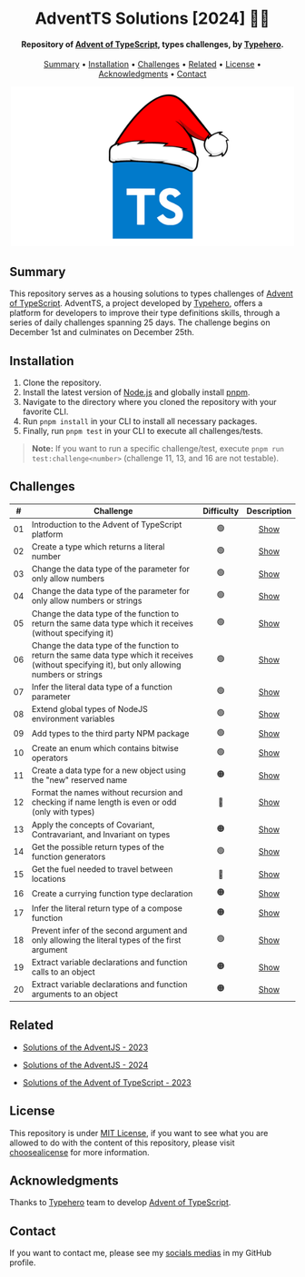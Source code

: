 <h1 align="center">
    AdventTS Solutions [2024] 🎅🎄
</h1>

<h4 align="center">
    Repository of <a href="https://www.adventofts.com/events/2024" target="_blank">Advent of TypeScript<a>, types challenges, by <a href="https://typehero.dev/" target="_blank">Typehero</a>.
</h4>

<p align="center">
    <a href="#----summary">Summary</a> •
    <a href="#----installation">Installation</a> •
    <a href="#----challenges">Challenges</a> •
    <a href="#----related">Related</a> •
    <a href="#----license">License</a> •
    <a href="#----acknowledgments">Acknowledgments</a> •
    <a href="#----contact">Contact</a>
</p>

<p align="center">
    <img src="./.github/adventts-logo.png" width="500">
</p>

<h2>
    Summary
</h2>
<p>
    This repository serves as a housing solutions to types challenges of <a href="https://www.adventofts.com/events/2024" target="_blank">Advent of TypeScript<a>. AdventTS, a project developed by <a href="https://typehero.dev/" target="_blank">Typehero</a>, offers a platform for developers to improve their type definitions skills, through a series of daily challenges spanning 25 days. The challenge begins on December 1st and culminates on December 25th.
</p>

<h2>
    Installation
</h2>
<ol>
    <li>Clone the repository.</li>
    <li>Install the latest version of <a href="https://nodejs.org/es/" target="_blank">Node.js<a> and globally install <a href="https://pnpm.io/installation#using-npm" target="_blank">pnpm<a>.</li>
    <li>Navigate to the directory where you cloned the repository with your favorite CLI.</li>
    <li>Run <code>pnpm install</code> in your CLI to install all necessary packages.</li>
    <li>Finally, run <code>pnpm test</code> in your CLI to execute all challenges/tests.</li>
</ol>

> **Note:** If you want to run a specific challenge/test, execute `pnpm run test:challenge<number>` (challenge 11, 13, and 16 are not testable).

<h2>
    Challenges
</h2>

|  #  | Challenge                                                                                                                                         | Difficulty |        Description         |
| :-: | ------------------------------------------------------------------------------------------------------------------------------------------------- | :--------: | :------------------------: |
| 01  | Introduction to the Advent of TypeScript platform                                                                                                 |     🟢     | [Show](./src/01-challenge) |
| 02  | Create a type which returns a literal number                                                                                                      |     🟢     | [Show](./src/02-challenge) |
| 03  | Change the data type of the parameter for only allow numbers                                                                                      |     🟢     | [Show](./src/03-challenge) |
| 04  | Change the data type of the parameter for only allow numbers or strings                                                                           |     🟢     | [Show](./src/04-challenge) |
| 05  | Change the data type of the function to return the same data type which it receives (without specifying it)                                       |     🟢     | [Show](./src/05-challenge) |
| 06  | Change the data type of the function to return the same data type which it receives (without specifying it), but only allowing numbers or strings |     🟢     | [Show](./src/06-challenge) |
| 07  | Infer the literal data type of a function parameter                                                                                               |     🟢     | [Show](./src/07-challenge) |
| 08  | Extend global types of NodeJS environment variables                                                                                               |     🟢     | [Show](./src/08-challenge) |
| 09  | Add types to the third party NPM package                                                                                                          |     🟢     | [Show](./src/09-challenge) |
| 10  | Create an enum which contains bitwise operators                                                                                                   |     🟢     | [Show](./src/10-challenge) |
| 11  | Create a data type for a new object using the "new" reserved name                                                                                 |     🟠     | [Show](./src/11-challenge) |
| 12  | Format the names without recursion and checking if name length is even or odd (only with types)                                                   |     🔴     | [Show](./src/12-challenge) |
| 13  | Apply the concepts of Covariant, Contravariant, and Invariant on types                                                                            |     🟠     | [Show](./src/13-challenge) |
| 14  | Get the possible return types of the function generators                                                                                          |     🟢     | [Show](./src/14-challenge) |
| 15  | Get the fuel needed to travel between locations                                                                                                   |     🔴     | [Show](./src/15-challenge) |
| 16  | Create a currying function type declaration                                                                                                       |     🟠     | [Show](./src/16-challenge) |
| 17  | Infer the literal return type of a compose function                                                                                               |     🟠     | [Show](./src/17-challenge) |
| 18  | Prevent infer of the second argument and only allowing the literal types of the first argument                                                    |     🟢     | [Show](./src/18-challenge) |
| 19  | Extract variable declarations and function calls to an object                                                                                     |     🟠     | [Show](./src/19-challenge) |
| 20  | Extract variable declarations and function arguments to an object                                                                                 |     🟠     | [Show](./src/20-challenge) |

<h2>
    Related
</h2>
<p>
    <ul>
        <li>
            <a href="https://github.com/hozlucas28/AdventJS-Solutions-2023" target="_blank">Solutions of the AdventJS - 2023</a>
        </li>
    </ul>
    <ul>
        <li>
            <a href="https://github.com/hozlucas28/AdventJS-Solutions-2024" target="_blank">Solutions of the AdventJS - 2024</a>
        </li>
    </ul>
    <ul>
        <li>
            <a href="https://github.com/hozlucas28/AdventTS-Solutions-2023" target="_blank">Solutions of the Advent of TypeScript - 2023</a>
        </li>
    </ul>
</p>

<h2>
    License
</h2>
<p>
    This repository is under <a href="./LICENSE" target="_blank">MIT License</a>, if you want to see what you are allowed to do with the content of this repository, please visit <a href="https://choosealicense.com/licenses/" target="_blank">choosealicense</a> for more information.
</p>

<h2>
    Acknowledgments
</h2>
<p>
    Thanks to <a href="https://typehero.dev/" target="_blank">Typehero</a> team to develop <a href="https://www.adventofts.com/events/2024" target="_blank">Advent of TypeScript<a>.
</p>

<h2>
    Contact
</h1>
<p>
    If you want to contact me, please see my <a href="https://github.com/hozlucas28" target="_blank">socials medias</a> in my GitHub profile.
</p>
